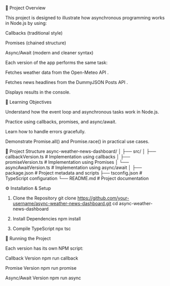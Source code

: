 📅 Project Overview

This project is designed to illustrate how asynchronous programming works in Node.js by using:

Callbacks (traditional style)

Promises (chained structure)

Async/Await (modern and cleaner syntax)

Each version of the app performs the same task:

Fetches weather data from the Open-Meteo API
.

Fetches news headlines from the DummyJSON Posts API
.

Displays results in the console.

🧠 Learning Objectives

Understand how the event loop and asynchronous tasks work in Node.js.

Practice using callbacks, promises, and async/await.

Learn how to handle errors gracefully.

Demonstrate Promise.all() and Promise.race() in practical use cases.

🧩 Project Structure
async-weather-news-dashboard/
│
├── src/
│   ├── callbackVersion.ts       # Implementation using callbacks
│   ├── promiseVersion.ts        # Implementation using Promises
│   └── asyncAwaitVersion.ts     # Implementation using async/await
│
├── package.json                 # Project metadata and scripts
├── tsconfig.json                # TypeScript configuration
└── README.md                    # Project documentation

⚙️ Installation & Setup
1. Clone the Repository
git clone https://github.com/your-username/async-weather-news-dashboard.git
cd async-weather-news-dashboard

2. Install Dependencies
npm install

3. Compile TypeScript
npx tsc

🚀 Running the Project

Each version has its own NPM script:

Callback Version
npm run callback

Promise Version
npm run promise

Async/Await Version
npm run async
